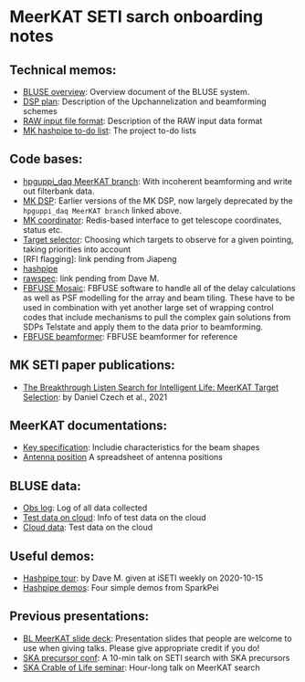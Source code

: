 # MeerKAT SETI sarch onboarding notes

## Technical memos:
* [BLUSE overview](https://docs.google.com/document/d/1uj7vAF1FXq7kQcGdi2lr7K2eg98MFW3d3eqsAB2Z3LQ/edit#heading=h.twuqnlahbx18): Overview document of the BLUSE system.
* [DSP plan](https://docs.google.com/document/d/1mrrn3YFABuoYqy0pkphNJYT4j44_slB8VltTEUHSlv0/edit#): Description of the Upchannelization and beamforming schemes 
* [RAW input file format](https://docs.google.com/document/d/1dnye0HHSlVqRXH7rQ7v3wly0qKg-3_9tGJzaTI-76s4/edit#): Description of the RAW input data format
* [MK hashpipe to-do list](https://docs.google.com/document/d/1NrggefvZZ1pxu1ArdtUJGn7RGECHQMxR_JlFeLr0jpc/edit#): The project to-do lists

## Code bases:
* [hpguppi_daq MeerKAT branch](https://github.com/UCBerkeleySETI/hpguppi_daq/tree/cherry-dev/src): With incoherent beamforming and write out filterbank data.
* [MK DSP](https://github.com/UCBerkeleySETI/MeerKAT_DSP): Earlier versions of the MK DSP, now largely deprecated by the `hpguppi_daq MeerKAT branch` linked above.
* [MK coordinator](https://github.com/danielczech/meerkat-backend-interface): Redis-based interface to get telescope coordinates, status etc.
* [Target selector](https://github.com/bart-s-wlodarczyk-sroka/meerkat_target_selector): Choosing which targets to observe for a given pointing, taking priorities into account
* [RFI flagging]: link pending from Jiapeng
* [hashpipe](http://w.astro.berkeley.edu/~davidm/hashpipe.git/) 
* [rawspec](https://github.com/UCBerkeleySETI/rawspec): link pending from Dave M.
* [FBFUSE Mosaic](https://gitlab.mpifr-bonn.mpg.de/wchen/Beamforming/tree/master/mosaic): FBFUSE software to handle all of the delay calculations as well as PSF modelling for the array and beam tiling. These have to be used in combination with yet another large set of wrapping control codes that include mechanisms to pull the complex gain solutions from SDPs Telstate and apply them to the data prior to beamforming.
* [FBFUSE beamformer](https://github.com/ewanbarr/psrdada_cpp/tree/fbfuse_complex_gain_correction): FBFUSE beamformer for reference


## MK SETI paper publications:
* [The Breakthrough Listen Search for Intelligent Life: MeerKAT Target Selection](https://ui.adsabs.harvard.edu/abs/2021PASP..133f4502C/abstract): by Daniel Czech et al., 2021


## MeerKAT documentations:
* [Key specification](https://skaafrica.atlassian.net/rest/servicedesk/knowledgebase/latest/articles/view/277315585#MeerKATspecifications-Primarybeamcharacteristics): Includie characteristics for the beam shapes
* [Antenna position](https://docs.google.com/spreadsheets/d/1T6bqZBnEXMTFqMFCLs221qOvIOTSLHz_oxbI6RE4TrQ/edit#gid=0) A spreadsheet of antenna positions

## BLUSE data:
* [Obs log](https://docs.google.com/spreadsheets/d/1-wZceD-DDaGydIghOhE9sZC3wICqRAUtR5ny6o0N7l8/edit#gid=1533851989): Log of all data collected
* [Test data on cloud](https://docs.google.com/spreadsheets/d/1qTYAvRcfeIyKA9yUaFO9dC-tLoKSJ_5gwf-bBwYiYX4/edit#gid=0): Info of test data on the cloud
* [Cloud data](https://console.cloud.google.com/storage/browser/blmeerkat_uk?project=dotted-saga-110420&pageState=(%22StorageObjectListTable%22:(%22f%22:%22%255B%255D%22))&prefix=&forceOnObjectsSortingFiltering=false): Test data on the cloud


## Useful demos: 
* [Hashpipe tour](https://drive.google.com/file/d/1s5YR0mGSl7UsBZTndXnzLQ0mrOHN7W6j/view?usp=sharing): by Dave M. given at iSETI weekly on 2020-10-15
* [Hashpipe demos](https://github.com/SparkePei/demo1_hashpipe): Four simple demos from SparkPei


## Previous presentations: 
* [BL MeerKAT slide deck](https://docs.google.com/presentation/d/1tKlvAaVFdGViZfZ6mD9XTiMshtWjChFadIcHzaJMpx8/edit?usp=sharing): Presentation slides that people are welcome to use when giving talks. Please give appropriate credit if you do!
* [SKA precursor conf](https://www.youtube.com/watch?v=DKCBm5TdJW0&t=1s): A 10-min talk on SETI search with SKA precursors
* [SKA Crable of Life seminar](https://www.dropbox.com/s/cap4b8g95axqg33/Ng_SKACoL_Webinar_06052021.mp4?dl=0): Hour-long talk on MeerKAT search 
